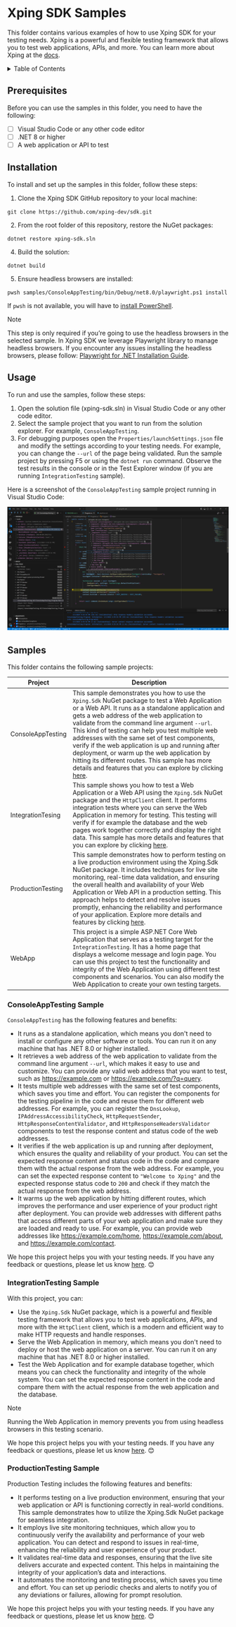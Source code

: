 # Xping SDK Samples

This folder contains various examples of how to use Xping SDK for your testing needs. Xping is a powerful and flexible testing framework that allows you to test web applications, APIs, and more. You can learn more about Xping at the [docs](https://xping-dev.github.io/sdk/index.html).

<!-- TABLE OF CONTENTS -->
<details>
  <summary>Table of Contents</summary>
  <ol>
    <li><a href="#prerequisites">Prerequisites</a></li>
    <li><a href="#installation">Installation</a></li>
    <li><a href="#usage">Usage</a></li>
    <li><a href="#samples">Samples</a></li>
    <ul>
        <li><a href="#consoleapptesting-sample">ConsoleApp Testing</a></li>
        <li><a href="#integrationtesting-sample">Integration Testing</a></li>
        <li><a href="#productiontesting-sample">Production Testing</a></li>
    </ul>
  </ol>
</details>

## Prerequisites
Before you can use the samples in this folder, you need to have the following:

- [ ] Visual Studio Code or any other code editor
- [ ] .NET 8 or higher
- [ ] A web application or API to test

## Installation

To install and set up the samples in this folder, follow these steps:

1. Clone the Xping SDK GitHub repository to your local machine:

```
git clone https://github.com/xping-dev/sdk.git
```

2. From the root folder of this repository, restore the NuGet packages:

```
dotnet restore xping-sdk.sln
```

4. Build the solution:

```
dotnet build
```

5. Ensure headless browsers are installed:

```
pwsh samples/ConsoleAppTesting/bin/Debug/net8.0/playwright.ps1 install
```

If `pwsh` is not available, you will have to [install PowerShell](https://docs.microsoft.com/powershell/scripting/install/installing-powershell).

> [!NOTE] 
> This step is only required if you’re going to use the headless browsers in the selected sample. In Xping SDK we leverage Playwright library to manage headless browsers. If you encounter any issues installing the headless browsers, please follow: <a href="https://playwright.dev/dotnet/docs/intro">Playwright for .NET Installation Guide</a>.

## Usage

To run and use the samples, follow these steps:

1. Open the solution file (xping-sdk.sln) in Visual Studio Code or any other code editor.
2. Select the sample project that you want to run from the solution explorer. For example, `ConsoleAppTesting`.
3. For debugging purposes open the `Properties/launchSettings.json` file and modify the settings according to your testing needs. For example, you can change the `--url` of the page being validated. Run the sample project by pressing F5 or using the `dotnet run` command.
Observe the test results in the console or in the Test Explorer window (if you are running `IntegrationTesting` sample).

Here is a screenshot of the `ConsoleAppTesting` sample project running in Visual Studio Code:

![VS Code Running ConsoleAppTesting](/docs/docs/media/vs-code-sample.png)

## Samples

This folder contains the following sample projects:

|Project|Description|
|-------|-----------|
|ConsoleAppTesting|This sample demonstrates you how to use the `Xping.Sdk` NuGet package to test a Web Application or a Web API. It runs as a standalone application and gets a web address of the web application to validate from the command line argument `--url`. This kind of testing can help you test multiple web addresses with the same set of test components, verify if the web application is up and running after deployment, or warm up the web application by hitting its different routes. This sample has more details and features that you can explore by clicking <a href="#consoleapptesting-sample">here</a>.|
|IntegrationTesing|This sample shows you how to test a Web Application or a Web API using the `Xping.Sdk` NuGet package and the `HttpClient` client. It performs integration tests where you can serve the Web Application in memory for testing. This testing will verify if for example the database and the web pages work together correctly and display the right data. This sample has more details and features that you can explore by clicking <a href="#integrationtesting-sample">here</a>.|
| ProductionTesting | This sample demonstrates how to perform testing on a live production environment using the Xping.Sdk NuGet package. It includes techniques for live site monitoring, real-time data validation, and ensuring the overall health and availability of your Web Application or Web API in a production setting. This approach helps to detect and resolve issues promptly, enhancing the reliability and performance of your application. Explore more details and features by clicking <a href="#productiontesting-sample">here</a>.|
|WebApp|This project is a simple ASP.NET Core Web Application that serves as a testing target for the `IntegrationTesting`. It has a home page that displays a welcome message and login page. You can use this project to test the functionality and integrity of the Web Application using different test components and scenarios. You can also modify the Web Application to create your own testing targets.|

### ConsoleAppTesting Sample 

`ConsoleAppTesting` has the following features and benefits:

- It runs as a standalone application, which means you don't need to install or configure any other software or tools. You can run it on any machine that has .NET 8.0 or higher installed.
- It retrieves a web address of the web application to validate from the command line argument `--url`, which makes it easy to use and customize. You can provide any valid web address that you want to test, such as https://example.com or https://example.com/?q=query.
- It tests multiple web addresses with the same set of test components, which saves you time and effort. You can register the components for the testing pipeline in the code and reuse them for different web addresses. For example, you can register the `DnsLookup`, `IPAddressAccessibilityCheck`, `HttpRequestSender`, `HttpResponseContentValidator`, and `HttpResponseHeadersValidator` components to test the response content and status code of the web addresses.
- It verifies if the web application is up and running after deployment, which ensures the quality and reliability of your product. You can set the expected response content and status code in the code and compare them with the actual response from the web address. For example, you can set the expected response content to `"Welcome to Xping"` and the expected response status code to `200` and check if they match the actual response from the web address.
- It warms up the web application by hitting different routes, which improves the performance and user experience of your product right after deployment. You can provide web addresses with different paths that access different parts of your web application and make sure they are loaded and ready to use. For example, you can provide web addresses like https://example.com/home, https://example.com/about, and https://example.com/contact.

We hope this project helps you with your testing needs. If you have any feedback or questions, please let us know [here](https://github.com/xping-dev/sdk-dotnet/discussions/1). 😊

### IntegrationTesting Sample

With this project, you can:

- Use the `Xping.Sdk` NuGet package, which is a powerful and flexible testing framework that allows you to test web applications, APIs, and more with the `HttpClient` client, which is a modern and efficient way to make HTTP requests and handle responses.
- Serve the Web Application in memory, which means you don't need to deploy or host the web application on a server. You can run it on any machine that has .NET 8.0 or higher installed.
- Test the Web Application and for example database together, which means you can check the functionality and integrity of the whole system. You can set the expected response content in the code and compare them with the actual response from the web application and the database.

> [!NOTE] 
> Running the Web Application in memory prevents you from using headless browsers in this testing scenario.

We hope this project helps you with your testing needs. If you have any feedback or questions, please let us know [here](https://github.com/xping-dev/sdk-dotnet/discussions/1). 😊

### ProductionTesting Sample

Production Testing includes the following features and benefits:

- It performs testing on a live production environment, ensuring that your web application or API is functioning correctly in real-world conditions. This sample demonstrates how to utilize the Xping.Sdk NuGet package for seamless integration.
- It employs live site monitoring techniques, which allow you to continuously verify the availability and performance of your web application. You can detect and respond to issues in real-time, enhancing the reliability and user experience of your product.
- It validates real-time data and responses, ensuring that the live site delivers accurate and expected content. This helps in maintaining the integrity of your application’s data and interactions.
- It automates the monitoring and testing process, which saves you time and effort. You can set up periodic checks and alerts to notify you of any deviations or failures, allowing for prompt resolution.

We hope this project helps you with your testing needs. If you have any feedback or questions, please let us know [here](https://github.com/xping-dev/sdk-dotnet/discussions/1). 😊
